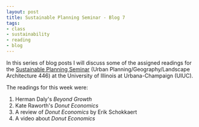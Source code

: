 ```yaml
---
layout: post
title: Sustainable Planning Seminar - Blog 7
tags:
- class
- sustainability
- reading
- blog
---
```


In this series of blog posts I will discuss some of the assigned readings
for the [Sustainable Planning Seminar](https://courses.illinois.edu/schedule/2021/spring/LA/446)
(Urban Planning/Geography/Landscape Architecture 446) at the University of
Illinois at Urbana-Champaign (UIUC).

The readings for this week were:
1. Herman Daly's _Beyond Growth_
2. Kate Raworth's _Donut Economics_
3. A review of _Donut Economics_ by Erik Schokkaert
4. A video about _Donut Economics_
